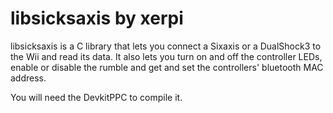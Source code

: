 libsicksaxis by xerpi
============

libsicksaxis is a C library that lets you connect a Sixaxis or a DualShock3 to the Wii and read its data.
It also lets you turn on and off the controller LEDs, enable or disable the rumble and get and set the controllers' bluetooth MAC address.

You will need the DevkitPPC to compile it.
